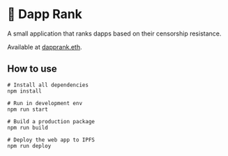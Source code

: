 # 👑 Dapp Rank

A small application that ranks dapps based on their censorship resistance.

Available at [dapprank.eth](https://dapprank.eth.link/).

## How to use

```shell
# Install all dependencies
npm install

# Run in development env
npm run start

# Build a production package
npm run build

# Deploy the web app to IPFS
npm run deploy
```
